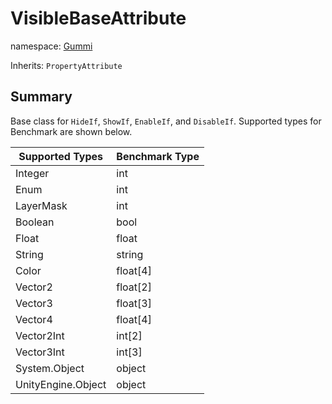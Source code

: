 # VisibleBaseAttribute

namespace: [Gummi](../)

Inherits: `PropertyAttribute`

## Summary

Base class for `HideIf`, `ShowIf`, `EnableIf`, and `DisableIf`. Supported types for Benchmark are shown below.

| Supported Types    | Benchmark Type |
| ------------------ | -------------- |
| Integer            | int            |
| Enum               | int            |
| LayerMask          | int            |
| Boolean            | bool           |
| Float              | float          |
| String             | string         |
| Color              | float\[4]      |
| Vector2            | float\[2]      |
| Vector3            | float\[3]      |
| Vector4            | float\[4]      |
| Vector2Int         | int\[2]        |
| Vector3Int         | int\[3]        |
| System.Object      | object         |
| UnityEngine.Object | object         |
